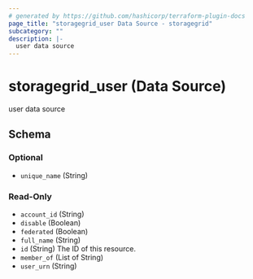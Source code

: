 ```yaml
---
# generated by https://github.com/hashicorp/terraform-plugin-docs
page_title: "storagegrid_user Data Source - storagegrid"
subcategory: ""
description: |-
  user data source
---
```


# storagegrid_user (Data Source)

user data source



<!-- schema generated by tfplugindocs -->
## Schema

### Optional

- `unique_name` (String)

### Read-Only

- `account_id` (String)
- `disable` (Boolean)
- `federated` (Boolean)
- `full_name` (String)
- `id` (String) The ID of this resource.
- `member_of` (List of String)
- `user_urn` (String)
